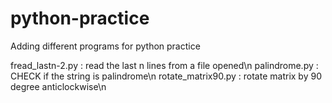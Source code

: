 # python-practice

Adding different programs for python practice

fread_lastn-2.py : read the last n lines from a file opened\n
palindrome.py : CHECK if the string is palindrome\n
rotate_matrix90.py : rotate matrix by 90 degree anticlockwise\n

